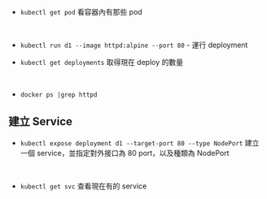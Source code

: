 * `kubectl get pod`
看容器內有那些 pod
<br/>

* `kubectl run d1 --image httpd:alpine --port 80` - 運行 deployment

* `kubectl get deployments`
取得現在 deploy 的數量
<br/>

* `docker ps |grep httpd`

## 建立 Service
* `kubectl expose deployment d1 --target-port 80 --type NodePort`
建立一個 service，並指定對外接口為 80 port，以及種類為 NodePort
<br/>

* `kubectl get svc`
查看現在有的 service